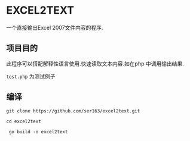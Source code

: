 # EXCEL2TEXT
  一个直接输出Excel 2007文件内容的程序.

## 项目目的
 此程序可以搭配解释性语言使用.快速读取文本内容.如在php 中调用输出结果.
 
 `test.php` 为测试例子

 ## 编译
 ``` git clone https://github.com/ser163/excel2text.git ```

 ``` cd excel2text ```

 ```  go build -o excel2text ```
